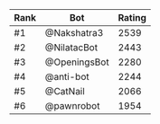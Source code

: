 Rank|Bot|Rating
---|---|---
#1|@Nakshatra3|2539
#2|@NilatacBot|2443
#3|@OpeningsBot|2280
#4|@anti-bot|2244
#5|@CatNail|2066
#6|@pawnrobot|1954
